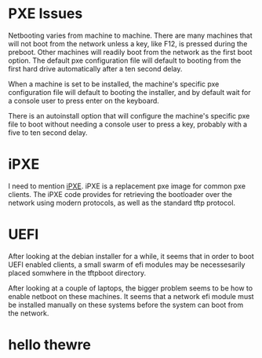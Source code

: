 # PXE Issues

Netbooting varies from machine to machine.  There are many machines that will 
not boot from the network unless a key, like F12, is pressed during the 
preboot.  Other machines will readily boot from the network as the first 
boot option.  The default pxe configuration file will default to booting 
from the first hard drive automatically after a ten second delay.  

When a machine is set to be installed, the machine's specific pxe 
configuration file will default to booting the installer, and by 
default wait for a console user to press enter on the keyboard.

There is an autoinstall option that will configure the machine's specific 
pxe file to boot without needing a console user to press a key, probably 
with a five to ten second delay.

# iPXE

I need to mention [iPXE](https://ipxe.org).  iPXE is a replacement
pxe image for common pxe clients.  The iPXE code provides for retrieving the
bootloader over the network using modern protocols, as well as the standard
tftp protocol.

# UEFI

After looking at the debian installer for a while, it seems that in order to
boot UEFI enabled clients, a small swarm of efi modules may be necessesarily
placed somwhere in the tftpboot directory.

After looking at a couple of laptops, the bigger problem seems to be how
to enable netboot on these machines.  It seems that a network efi module
must be installed manually on these systems before the system can boot
from the network.

# hello thewre
